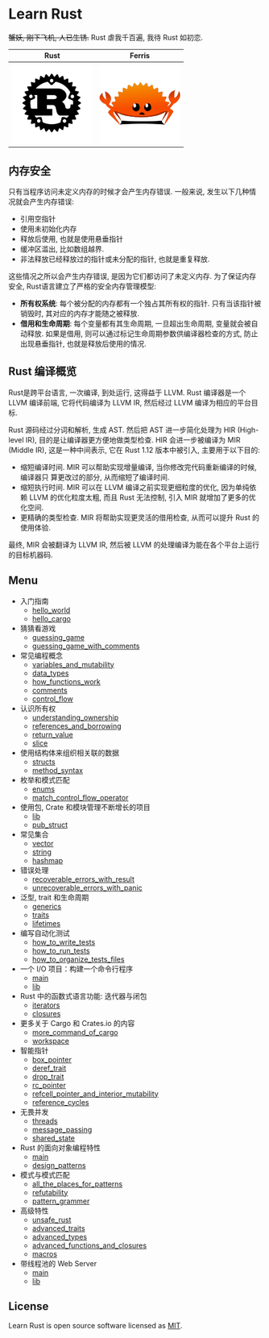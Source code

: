 # Learn Rust

~~蟹妖, 刚下飞机, 人已生锈.~~ Rust 虐我千百遍, 我待 Rust 如初恋.

| Rust                                                                        | Ferris                                                            |
| --------------------------------------------------------------------------- | ----------------------------------------------------------------- |
| <img src="./public/assets/rust-logo-blk.svg" alt="rust-logo" height="160"/> | <img src="./public/assets/ferris.png" alt="ferris" height="160"/> |

## 内存安全

只有当程序访问未定义内存的时候才会产生内存错误. 一般来说, 发生以下几种情况就会产生内存错误:

- 引用空指针
- 使用未初始化内存
- 释放后使用, 也就是使用悬垂指针
- 缓冲区滥出, 比如数组越界.
- 非法释放已经释放过的指针或未分配的指针, 也就是重复释放.

这些情况之所以会产生内存错误, 是因为它们都访问了未定义内存. 为了保证内存安全, Rust语言建立了严格的安全内存管理模型:

- **所有权系统**: 每个被分配的内存都有一个独占其所有权的指针. 只有当该指针被销毁时, 其对应的内存才能随之被释放.
- **借用和生命周期**: 每个变量都有其生命周期, 一旦超出生命周期, 变量就会被自动释放. 如果是借用, 则可以通过标记生命周期参数供编译器检查的方式, 防止出现悬垂指针, 也就是释放后使用的情况.

## Rust 编译概览

Rust是跨平台语言, 一次编译, 到处运行, 这得益于 LLVM. Rust 编译器是一个 LLVM 编译前端, 它将代码编译为 LLVM IR, 然后经过 LLVM 编译为相应的平台目标.

Rust 源码经过分词和解析, 生成 AST.  然后把 AST 进一步简化处理为 HIR (High-level IR), 目的是让编译器更方便地做类型检查.  HIR 会进一步被编译为 MIR (Middle IR), 这是一种中间表示, 它在 Rust 1.12 版本中被引入, 主要用于以下目的:

- 缩短编译时间. MIR 可以帮助实现增量编译, 当你修改完代码重新编译的时候, 编译器只 算更改过的部分, 从而缩短了编译时间.
- 缩短执行时间. MIR 可以在 LLVM 编译之前实现更细粒度的优化, 因为单纯依赖 LLVM 的优化粒度太粗, 而且 Rust 无法控制, 引入 MIR 就增加了更多的优化空间.
- 更精确的类型检查. MIR 将帮助实现更灵活的借用检查, 从而可以提升 Rust 的使用体验.

最终, MIR 会被翻译为 LLVM IR,  然后被 LLVM 的处理编译为能在各个平台上运行的目标机器码.

## Menu

- 入门指南
  - [hello_world](./hello_world)
  - [hello_cargo](./hello_cargo)
- 猜猜看游戏
  - [guessing_game](./guessing_game/src/main.rs)
  - [guessing_game_with_comments](./guessing_game/src/dev.rs)
- 常见编程概念
  - [variables_and_mutability](./variables_and_mutability)
  - [data_types](./data_types)
  - [how_functions_work](./functions)
  - [comments](./comments)
  - [control_flow](./control_flow)
- 认识所有权
  - [understanding_ownership](./ownership/src/main.rs)
  - [references_and_borrowing](./ownership/src/references_and_borrowing.rs)
  - [return_value](./ownership/src/return_value.rs)
  - [slice](./ownership/src/slice.rs)
- 使用结构体来组织相关联的数据
  - [structs](./structs/src/main.rs)
  - [method_syntax](./structs/src/method_syntax.rs)
- 枚举和模式匹配
  - [enums](./enums/src/main.rs)
  - [match_control_flow_operator](./enums/src/match_control_flow_operator.rs)
- 使用包, Crate 和模块管理不断增长的项目
  - [lib](./restaurant/src/lib.rs)
  - [pub_struct](./restaurant/src/use_struct.rs)
- 常见集合
  - [vector](./collections/src/vector.rs)
  - [string](./collections/src/string.rs)
  - [hashmap](./collections/src/hashmap.rs)
- 错误处理
  - [recoverable_errors_with_result](./error_handling/src/recoverable_errors_with_result.rs)
  - [unrecoverable_errors_with_panic](./error_handling/src/unrecoverable_errors_with_panic.rs)
- 泛型, trait 和生命周期
  - [generics](./generics_traits_lifetimes/src/generics.rs)
  - [traits](./generics_traits_lifetimes/src/traits.rs)
  - [lifetimes](./generics_traits_lifetimes/src/lifetimes.rs)
- 编写自动化测试
  - [how_to_write_tests](./writing_automated_tests/src/how_to_write_tests.rs)
  - [how_to_run_tests](./writing_automated_tests/src/how_to_run_tests.rs)
  - [how_to_organize_tests_files](./writing_automated_tests/src/how_to_organize_tests_files.rs)
- 一个 I/O 项目：构建一个命令行程序
  - [main](./minigrep/src/main.rs)
  - [lib](./minigrep/src/lib.rs)
- Rust 中的函数式语言功能: 迭代器与闭包
  - [iterators](./iterators_closures/src/iterators.rs)
  - [closures](./iterators_closures/src/closures.rs)
- 更多关于 Cargo 和 Crates.io 的内容
  - [more_command_of_cargo](./more_about_cargo)
  - [workspace](./workspace)
- 智能指针
  - [box_pointer](./smart_pointers/src/box_pointer.rs)
  - [deref_trait](./smart_pointers/src/deref_trait.rs)
  - [drop_trait](./smart_pointers/src/drop_trait.rs)
  - [rc_pointer](./smart_pointers/src/rc_pointer.rs)
  - [refcell_pointer_and_interior_mutability](./smart_pointers/src/refcell_pointer_and_interior_mutability.rs)
  - [reference_cycles](./smart_pointers/src/reference_cycles.rs)
- 无畏并发
  - [threads](./concurrency/src/threads.rs)
  - [message_passing](./concurrency/src/message_passing.rs)
  - [shared_state](./concurrency/src/shared_state.rs)
- Rust 的面向对象编程特性
  - [main](./oop/src/main.rs)
  - [design_patterns]('./oop/src/design_patterns.rs')
- 模式与模式匹配
  - [all_the_places_for_patterns](./patterns/src/all_the_places_for_patterns.rs)
  - [refutability](./patterns/src/refutability.rs)
  - [pattern_grammer](./patterns/src/pattern_grammer.rs)
- 高级特性
  - [unsafe_rust](./advanced_features/src/unsafe_rust.rs)
  - [advanced_traits](./advanced_features/src/advanced_traits.rs)
  - [advanced_types](./advanced_features/src/advanced_types.rs)
  - [advanced_functions_and_closures](./advanced_features/src/advanced_functions_and_closures.rs)
  - [macros](./advanced_features/src/macros.rs)
- 带线程池的 Web Server
  - [main](./web_server/src/main.rs)
  - [lib](./web_server/src/lib.rs)

## License

Learn Rust is open source software licensed as [MIT](https://opensource.org/licenses/MIT).
